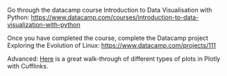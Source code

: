 Go through the datacamp course Introduction to Data Visualisation with
Python:
https://www.datacamp.com/courses/introduction-to-data-visualization-with-python


Once you have completed the course, complete the Datacamp project
Exploring the
Evolution of Linux:  https://www.datacamp.com/projects/111

Advanced: [Here](https://kyso.io/KyleOS/cufflinks-intro?utm_campaign=News&utm_medium=Community&utm_source=DataCamp.com%20add%20to%20curriculum%20visualisation) is a great walk-through of different types of plots in Plotly with Cufflinks.
